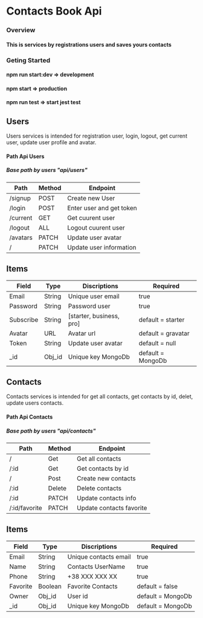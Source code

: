 # Contacts Book Api

### Overview

#### This is services by registrations users and saves yours contacts

### Geting Started

#### npm run start:dev => development

#### npm start => production

#### npm run test => start jest test

## Users

Users services is intended for registration user, login, logout, get current user, update user profile and avatar.

#### Path Api Users

##### Base path by users "api/users"

| Path     | Method | Endpoint                 |
| -------- | ------ | ------------------------ |
| /signup  | POST   | Create new User          |
| /login   | POST   | Enter user and get token |
| /current | GET    | Get cuurent user         |
| /logout  | ALL    | Logout cuurent user      |
| /avatars | PATCH  | Update user avatar       |
| /        | PATCH  | Update user information  |

## Items

| Field     | Type   | Discriptions             | Required           |
| --------- | ------ | ------------------------ | ------------------ |
| Email     | String | Unique user email        | true               |
| Password  | String | Password user            | true               |
| Subscribe | String | [starter, business, pro] | default = starter  |
| Avatar    | URL    | Avatar url               | default = gravatar |
| Token     | String | Update user avatar       | default = null     |
| \_id      | Obj_id | Unique key MongoDb       | default = MongoDb  |

## Contacts

Contacts services is intended for get all contacts, get contacts by id, delet, update users contacts.

#### Path Api Contacts

##### Base path by users "api/contacts"

| Path          | Method | Endpoint                 |
| ------------- | ------ | ------------------------ |
| /             | Get    | Get all contacts         |
| /:id          | Get    | Get contacts by id       |
| /             | Post   | Create new contacts      |
| /:id          | Delete | Delete contacts          |
| /:id          | PATCH  | Update contacts info     |
| /:id/favorite | PATCH  | Update contacts favorite |

## Items

| Field    | Type    | Discriptions          | Required          |
| -------- | ------- | --------------------- | ----------------- |
| Email    | String  | Unique contacts email | true              |
| Name     | String  | Contacts UserName     | true              |
| Phone    | String  | +38 XXX XXX XX        | true              |
| Favorite | Boolean | Favorite Contacts     | default = false   |
| Owner    | Obj_id  | User id               | default = MongoDb |
| \_id     | Obj_id  | Unique key MongoDb    | default = MongoDb |
